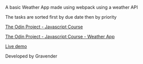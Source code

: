 A basic Weather App made using webpack using a weather API

The tasks are sorted first by due date then by priority

[The Odin Project - Javascript Course](https://www.theodinproject.com/courses/javascript)

[The Odin Project - Javascript Course - Weather App](https://www.theodinproject.com/lessons/node-path-javascript-weather-app)

[Live demo](https://gravender.github.io/weatherapp/)

Developed by Gravender
